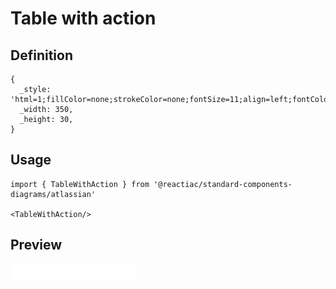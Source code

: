 # Table with action

## Definition

```
{
  _style: 'html=1;fillColor=none;strokeColor=none;fontSize=11;align=left;fontColor=#3384FF;fontStyle=1;whiteSpace=wrap',
  _width: 350,
  _height: 30,
}
```

## Usage

```
import { TableWithAction } from '@reactiac/standard-components-diagrams/atlassian'

<TableWithAction/>
```

## Preview

<img src="./table-with-action.png" width="200"/>
